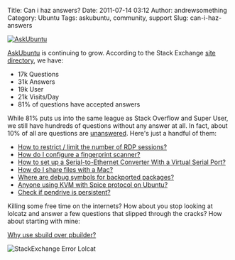 Title: Can i haz answers?
Date: 2011-07-14 03:12
Author: andrewsomething
Category: Ubuntu
Tags: askubuntu, community, support
Slug: can-i-haz-answers

[![AskUbuntu][2]][1]

[AskUbuntu][1] is continuing to grow. According to the
Stack Exchange [site directory][], we have:

-   17k Questions
-   31k Answers
-   19k User
-   21k Visits/Day
-   81% of questions have accepted answers

While 81% puts us into the same league as Stack Overflow and Super User,
we still have hundreds of questions without any answer at all. In fact,
about 10% of all are questions are [unanswered][]. Here's just a handful
of them:


-   [How to restrict / limit the number of RDP sessions?][]
-   [How do I configure a fingerprint scanner?][]
-   [How to set up a Serial-to-Ethernet Converter With a Virtual Serial Port?][]
-   [How do I share files with a Mac?][]
-   [Where are debug symbols for backported packages?][]
-   [Anyone using KVM with Spice protocol on Ubuntu?][]
-   [Check if pendrive is persistent?][]


Killing some free time on the internets? How about you stop looking at
lolcatz and answer a few questions that slipped through the cracks? How
about starting with mine:


[Why use sbuild over pbuilder?][]


![StackExchange Error Lolcat][]


  [2]: {filename}/images/2011/07/otop6.png
  [1]: http://askubuntu.com/
  [site directory]: http://stackexchange.com/sites
  [unanswered]: http://askubuntu.com/unanswered
  [How to restrict / limit the number of RDP sessions?]: http://askubuntu.com/q/14042/570
  [How do I configure a fingerprint scanner?]: http://askubuntu.com/q/48371/570
  [How to set up a Serial-to-Ethernet Converter With a Virtual Serial Port?]: http://askubuntu.com/q/42144/570
  [How do I share files with a Mac?]: http://askubuntu.com/q/43318/570
  [Where are debug symbols for backported packages?]: http://askubuntu.com/q/32926/570
  [Anyone using KVM with Spice protocol on Ubuntu?]: http://askubuntu.com/q/44806/570
  [Check if pendrive is persistent?]: http://askubuntu.com/q/46840/570
  [Why use sbuild over pbuilder?]: http://askubuntu.com/q/53014/570
  [StackExchange Error Lolcat]: http://blog.stackoverflow.com/wp-content/uploads/error-lolcat-problemz.jpg
